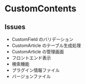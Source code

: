 # CustomContents

## Issues

- CustomField のバリデーション
- CustomArticle のテーブル生成処理
- CustomArticle の管理画面
- フロントエンド表示
- 検索機能
- プラグイン情報ファイル
- バージョンファイル